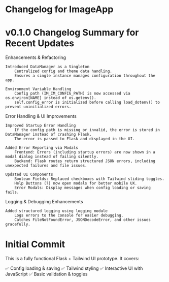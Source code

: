 # Changelog for ImageApp


# v0.1.0 Changelog Summary for Recent Updates
Enhancements & Refactoring

    Introduced DataManager as a Singleton
        Centralized config and theme data handling.
        Ensures a single instance manages configuration throughout the app.

    Environment Variable Handling
        Config path (IM_IM_CONFIG_PATH) is now accessed via os.environ[NAME] instead of os.getenv().
        self.config_error is initialized before calling load_dotenv() to prevent uninitialized errors.

Error Handling & UI Improvements

    Improved Startup Error Handling
        If the config path is missing or invalid, the error is stored in DataManager instead of crashing Flask.
        The error is passed to Flask and displayed in the UI.

    Added Error Reporting via Modals
        Frontend: Errors (including startup errors) are now shown in a modal dialog instead of failing silently.
        Backend: Flask routes return structured JSON errors, including unexpected failures and file issues.

    Updated UI Components
        Boolean Fields: Replaced checkboxes with Tailwind sliding toggles.
        Help Buttons (?) now open modals for better mobile UX.
        Error Modals: Display messages when config loading or saving fails.

Logging & Debugging Enhancements

    Added structured logging using logging module
        Logs errors to the console for easier debugging.
        Catches FileNotFoundError, JSONDecodeError, and other issues gracefully.

# Initial Commit
This is a fully functional Flask + Tailwind UI prototype. It covers: 

✅ Config loading & saving
✅ Tailwind styling
✅ Interactive UI with JavaScript
✅ Basic validation & toggles